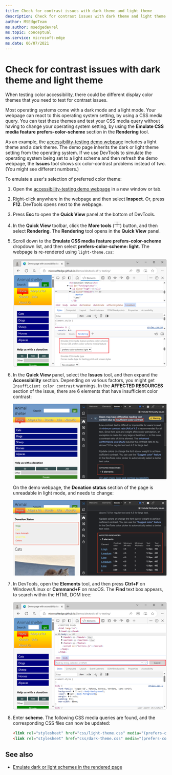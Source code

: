 ```yaml
---
title: Check for contrast issues with dark theme and light theme
description: Check for contrast issues with dark theme and light theme (for dark mode and light mode) using the \"Emulate CSS media feature prefers-color-scheme\" dropdown list in the Rendering tool.
author: MSEdgeTeam
ms.author: msedgedevrel
ms.topic: conceptual
ms.service: microsoft-edge
ms.date: 06/07/2021
---
```

# Check for contrast issues with dark theme and light theme

<!-- Rendering tool: Emulate CSS media feature prefers-color-scheme -->

When testing color accessibility, there could be different display color themes that you need to test for contrast issues.

Most operating systems come with a dark mode and a light mode.  Your webpage can react to this operating system setting, by using a CSS media query.  You can test these themes and test your CSS media query without having to change your operating system setting, by using the **Emulate CSS media feature prefers-color-scheme** section in the **Rendering** tool.

As an example, the [accessibility-testing demo webpage](https://microsoftedge.github.io/Demos/devtools-a11y-testing/) includes a light theme and a dark theme.  The demo page inherits the dark or light theme setting from the operating system.  If we use DevTools to simulate the operating system being set to a light scheme and then refresh the demo webpage, the **Issues** tool shows six color-contrast problems instead of two.  (You might see different numbers.)

To emulate a user's selection of preferred color theme:

1. Open the [accessibility-testing demo webpage](https://microsoftedge.github.io/Demos/devtools-a11y-testing/) in a new window or tab.

1. Right-click anywhere in the webpage and then select **Inspect**.  Or, press **F12**.  DevTools opens next to the webpage.

1. Press **Esc** to open the **Quick View** panel at the bottom of DevTools.

1. In the **Quick View** toolbar, click the **More tools** (![The More Tools icon](./test-dark-mode-images/more-tools-icon.png)) button, and then select **Rendering**.  The **Rendering** tool opens in the **Quick View** panel.

1. Scroll down to the **Emulate CSS media feature prefers-color-scheme** dropdown list, and then select **prefers-color-scheme: light**.  The webpage is re-rendered using `light-theme.css`:

   ![Using the Rendering tool to simulate a light mode and triggering the other theme of the document](./test-dark-mode-images/a11y-testing-simulating-light-mode.png)

1. In the **Quick View** panel, select the **Issues** tool, and then expand the **Accessibility** section.  Depending on various factors, you might get `Insufficient color contrast` warnings.  In the **AFFECTED RESOURCES** section of the issue, there are 6 elements that have insufficient color contrast:

   ![New contrast issues detected because of the change to light theme](./test-dark-mode-images/a11y-testing-new-contrast-issues-in-light-mode.png)

   On the demo webpage, the **Donation status** section of the page is unreadable in light mode, and needs to change:

   ![The Donation Status section has contrast issues in light mode](./test-dark-mode-images/a11y-testing-donation-state-light-contrast.png)

1. In DevTools, open the **Elements** tool, and then press **Ctrl+F** on Windows/Linux or **Command+F** on macOS.  The **Find** text box appears, to search within the HTML DOM tree:

   ![The Find text box for the DOM tree in the Elements tool](./test-dark-mode-images/find-in-dom-tree.png)

1. Enter **scheme**.  The following CSS media queries are found, and the corresponding CSS files can now be updated:

    ```html
    <link rel="stylesheet" href="css/light-theme.css" media="(prefers-color-scheme: light), (prefers-color-scheme: no-preference)">
    <link rel="stylesheet" href="css/dark-theme.css" media="(prefers-color-scheme: dark)">
    ```


<!-- ====================================================================== -->
## See also

*  [Emulate dark or light schemes in the rendered page](preferred-color-scheme-simulation.md)
